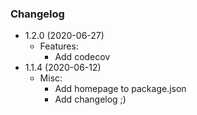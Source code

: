 ### Changelog
- 1.2.0 (2020-06-27)
  - Features:
    - Add codecov
- 1.1.4 (2020-06-12)
  - Misc:
    - Add homepage to package.json
    - Add changelog ;)